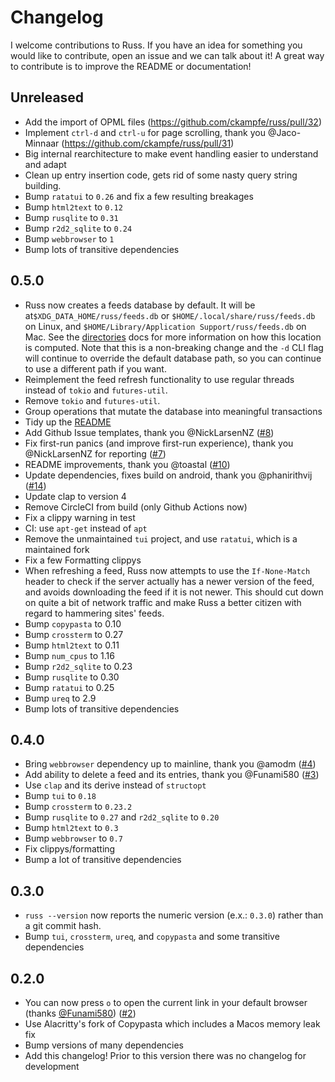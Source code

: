 # Changelog

I welcome contributions to Russ. If you have an idea for something you would like to contribute, open an issue and we can talk about it!
A great way to contribute is to improve the README or documentation!

## Unreleased

- Add the import of OPML files (https://github.com/ckampfe/russ/pull/32)
- Implement `ctrl-d` and `ctrl-u` for page scrolling, thank you @Jaco-Minnaar (https://github.com/ckampfe/russ/pull/31)
- Big internal rearchitecture to make event handling easier to understand and adapt
- Clean up entry insertion code, gets rid of some nasty query string building.
- Bump `ratatui` to `0.26` and fix a few resulting breakages
- Bump `html2text` to `0.12`
- Bump `rusqlite` to `0.31`
- Bump `r2d2_sqlite` to `0.24`
- Bump `webbrowser` to `1`
- Bump lots of transitive dependencies

## 0.5.0

- Russ now creates a feeds database by default. It will be at`$XDG_DATA_HOME/russ/feeds.db` or `$HOME/.local/share/russ/feeds.db` on Linux, and `$HOME/Library/Application Support/russ/feeds.db` on Mac. See the [directories](https://github.com/dirs-dev/directories-rs#projectdirs) docs for more information on how this location is computed. Note that this is a non-breaking change and the `-d` CLI flag will continue to override the default database path, so you can continue to use a different path if you want.
- Reimplement the feed refresh functionality to use regular threads instead of `tokio` and `futures-util`.
- Remove `tokio` and `futures-util`.
- Group operations that mutate the database into meaningful transactions
- Tidy up the [README](README.md)
- Add Github Issue templates, thank you @NickLarsenNZ ([#8](https://github.com/ckampfe/russ/pull/8))
- Fix first-run panics (and improve first-run experience), thank you @NickLarsenNZ for reporting ([#7](https://github.com/ckampfe/russ/issues/7))
- README improvements, thank you @toastal ([#10](https://github.com/ckampfe/russ/pull/10))
- Update dependencies, fixes build on android, thank you @phanirithvij ([#14](https://github.com/ckampfe/russ/pull/14))
- Update clap to version 4
- Remove CircleCI from build (only Github Actions now)
- Fix a clippy warning in test
- CI: use `apt-get` instead of `apt`
- Remove the unmaintained `tui` project, and use `ratatui`, which is a maintained fork
- Fix a few Formatting clippys
- When refreshing a feed, Russ now attempts to use the `If-None-Match` header to check if the server actually has a newer version of the feed, and avoids downloading the feed if it is not newer. This should cut down on quite a bit of network traffic and make Russ a better citizen with regard to hammering sites' feeds.
- Bump `copypasta` to 0.10
- Bump `crossterm` to 0.27
- Bump `html2text` to 0.11
- Bump `num_cpus` to 1.16
- Bump `r2d2_sqlite` to 0.23
- Bump `rusqlite` to 0.30
- Bump `ratatui` to 0.25
- Bump `ureq` to 2.9
- Bump lots of transitive dependencies

## 0.4.0

- Bring `webbrowser` dependency up to mainline, thank you @amodm ([#4](https://github.com/ckampfe/russ/pull/4))
- Add ability to delete a feed and its entries, thank you @Funami580 ([#3](https://github.com/ckampfe/russ/pull/3))
- Use `clap` and its derive instead of `structopt`
- Bump `tui` to `0.18`
- Bump `crossterm` to `0.23.2`
- Bump `rusqlite` to `0.27` and `r2d2_sqlite` to `0.20`
- Bump `html2text` to `0.3`
- Bump `webbrowser` to `0.7`
- Fix clippys/formatting
- Bump a lot of transitive dependencies

## 0.3.0

- `russ --version` now reports the numeric version (e.x.: `0.3.0`) rather than a git commit hash.
- Bump `tui`, `crossterm`, `ureq`, and `copypasta` and some transitive dependencies

## 0.2.0

- You can now press `o` to open the current link in your default browser (thanks [@Funami580](https://github.com/Funami580)) ([#2](https://github.com/ckampfe/russ/pull/2))
- Use Alacritty's fork of Copypasta which includes a Macos memory leak fix
- Bump versions of many dependencies
- Add this changelog! Prior to this version there was no changelog for development

